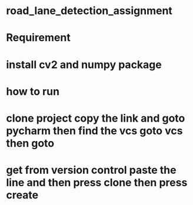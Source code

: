 # road_lane_detection_assignment
# Requirement
# install cv2 and numpy package
# how to run
# clone project copy the link and goto pycharm then find the vcs goto vcs then goto
# get from version control paste the line and then press clone then press create 
